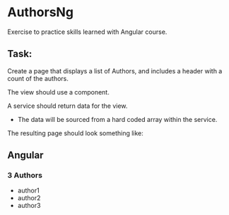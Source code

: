 # AuthorsNg

Exercise to practice skills learned with Angular course.

## Task:

Create a page that displays a list of Authors, and includes a header with a count of the authors.

The view should use a component.

A service should return data for the view.

- The data will be sourced from a hard coded array within the service.

The resulting page should look something like:

## Angular

### 3 Authors

- author1
- author2
- author3
